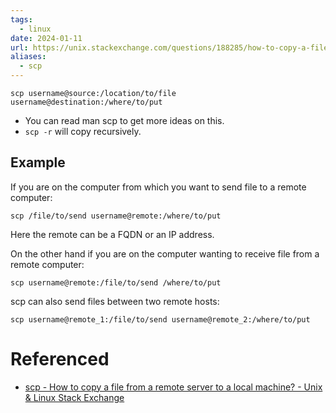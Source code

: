 ```yaml
---
tags:
  - linux
date: 2024-01-11
url: https://unix.stackexchange.com/questions/188285/how-to-copy-a-file-from-a-remote-server-to-a-local-machine
aliases:
  - scp
---
```


```shell
scp username@source:/location/to/file username@destination:/where/to/put
```
- You can read man scp to get more ideas on this.
- `scp -r` will copy recursively. 

## Example

If you are on the computer from which you want to send file to a remote computer:
```shell
scp /file/to/send username@remote:/where/to/put
```
Here the remote can be a FQDN or an IP address.

On the other hand if you are on the computer wanting to receive file from a remote computer:
```shell
scp username@remote:/file/to/send /where/to/put
```

scp can also send files between two remote hosts:
```shell
scp username@remote_1:/file/to/send username@remote_2:/where/to/put
```

# Referenced 
- [scp - How to copy a file from a remote server to a local machine? - Unix & Linux Stack Exchange](https://unix.stackexchange.com/questions/188285/how-to-copy-a-file-from-a-remote-server-to-a-local-machine)